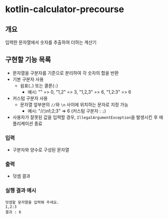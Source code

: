 # kotlin-calculator-precourse

## 개요
입력한 문자열에서 숫자를 추출하여 더하는 계산기

## 구현할 기능 목록
- 문자열을 구분자를 기준으로 분리하여 각 숫자의 합을 반환
- 기본 구분자 사용
    - 쉼표(`,`) 또는 콜론(`:`)
        - 예시: "" => 0, "1,2" => 3, "1,2,3" => 6, "1,2:3" => 6
- 커스텀 구분자 사용
    - 문자열 앞부분의 `//`와 `\n` 사이에 위치하는 문자로 지정 가능
        - 예시: "//;\n1;2;3" => 6 (커스텀 구분자 : `;`)
- 사용자가 잘못된 값을 입력할 경우, `IllegalArgumentException`을 발생시킨 후 애플리케이션 종료

### 입력
- 구분자와 양수로 구성된 문자열

### 출력
- 덧셈 결과

### 실행 결과 예시
```
덧셈할 문자열을 입력해 주세요.
1,2:3
결과 : 6
```
